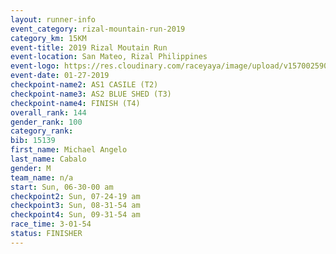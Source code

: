 ```yaml
---
layout: runner-info 
event_category: rizal-mountain-run-2019 
category_km: 15KM 
event-title: 2019 Rizal Moutain Run 
event-location: San Mateo, Rizal Philippines 
event-logo: https://res.cloudinary.com/raceyaya/image/upload/v1570025909/logo/rizal-mountain_gkfete.jpg 
event-date: 01-27-2019 
checkpoint-name2: AS1 CASILE (T2) 
checkpoint-name3: AS2 BLUE SHED (T3) 
checkpoint-name4: FINISH (T4) 
overall_rank: 144
gender_rank: 100
category_rank: 
bib: 15139
first_name: Michael Angelo
last_name: Cabalo
gender: M
team_name: n/a
start: Sun, 06-30-00 am
checkpoint2: Sun, 07-24-19 am
checkpoint3: Sun, 08-31-54 am
checkpoint4: Sun, 09-31-54 am
race_time: 3-01-54
status: FINISHER
---
```

